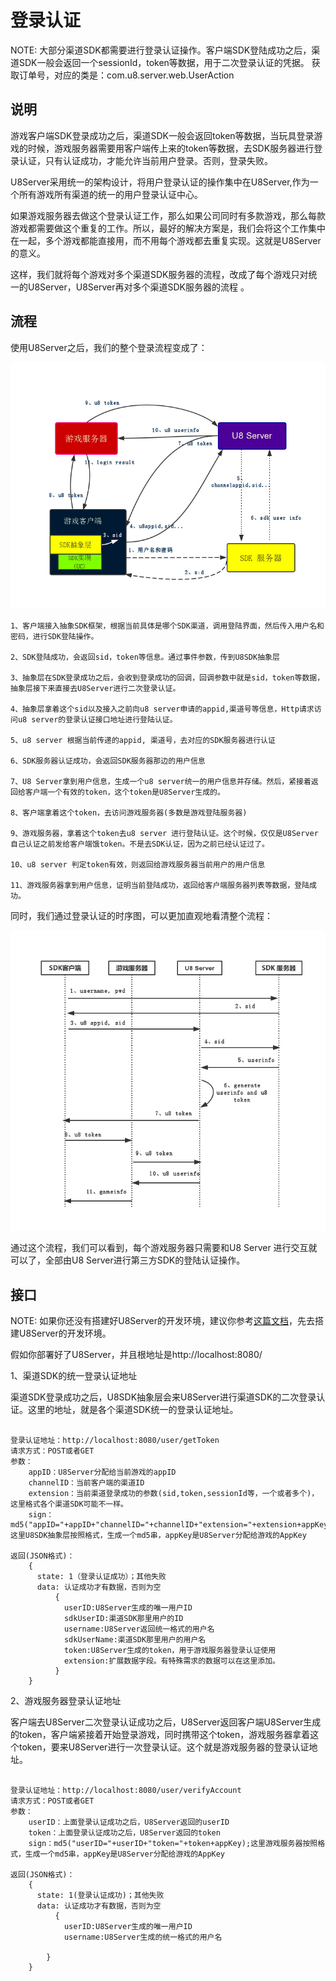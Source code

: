 登录认证
==========

NOTE: 大部分渠道SDK都需要进行登录认证操作。客户端SDK登陆成功之后，渠道SDK一般会返回一个sessionId，token等数据，用于二次登录认证的凭据。
获取订单号，对应的类是：com.u8.server.web.UserAction

说明
----------

游戏客户端SDK登录成功之后，渠道SDK一般会返回token等数据，当玩具登录游戏的时候，游戏服务器需要用客户端传上来的token等数据，去SDK服务器进行登录认证，只有认证成功，才能允许当前用户登录。否则，登录失败。

U8Server采用统一的架构设计，将用户登录认证的操作集中在U8Server,作为一个所有游戏所有渠道的统一的用户登录认证中心。

如果游戏服务器去做这个登录认证工作，那么如果公司同时有多款游戏，那么每款游戏都需要做这个重复的工作。所以，最好的解决方案是，我们会将这个工作集中在一起，多个游戏都能直接用，而不用每个游戏都去重复实现。这就是U8Server的意义。

这样，我们就将每个游戏对多个渠道SDK服务器的流程，改成了每个游戏只对统一的U8Server，U8Server再对多个渠道SDK服务器的流程 。

流程
----------

使用U8Server之后，我们的整个登录流程变成了：

![](images/login.jpg)

```
1、客户端接入抽象SDK框架，根据当前具体是哪个SDK渠道，调用登陆界面，然后传入用户名和密码，进行SDK登陆操作。

2、SDK登陆成功，会返回sid，token等信息。通过事件参数，传到U8SDK抽象层

3、抽象层在SDK登录成功之后，会收到登录成功的回调，回调参数中就是sid，token等数据，抽象层接下来直接去U8Server进行二次登录认证。

4、抽象层拿着这个sid以及接入之前向u8 server申请的appid,渠道号等信息，Http请求访问u8 server的登录认证接口地址进行登陆认证。

5、u8 server 根据当前传递的appid, 渠道号，去对应的SDK服务器进行认证

6、SDK服务器认证成功，会返回SDK服务器那边的用户信息

7、U8 Server拿到用户信息，生成一个u8 server统一的用户信息并存储。然后，紧接着返回给客户端一个有效的token，这个token是U8Server生成的。

8、客户端拿着这个token，去访问游戏服务器(多数是游戏登陆服务器)

9、游戏服务器，拿着这个token去u8 server 进行登陆认证。这个时候，仅仅是U8Server自己认证之前发给客户端饿token。不是去SDK认证，因为之前已经认证过了。

10、u8 server 判定token有效，则返回给游戏服务器当前用户的用户信息

11、游戏服务器拿到用户信息，证明当前登陆成功，返回给客户端服务器列表等数据，登陆成功。

```

同时，我们通过登录认证的时序图，可以更加直观地看清整个流程：

![](images/login2.png)

通过这个流程，我们可以看到，每个游戏服务器只需要和U8 Server 进行交互就可以了，全部由U8 Server进行第三方SDK的登陆认证操作。


接口
----------

NOTE: 如果你还没有搭建好U8Server的开发环境，建议你参考[这篇文档](u8server_setup.md)，先去搭建U8Server的开发环境。

假如你部署好了U8Server，并且根地址是http://localhost:8080/

1、渠道SDK的统一登录认证地址

渠道SDK登录成功之后，U8SDK抽象层会来U8Server进行渠道SDK的二次登录认证。这里的地址，就是各个渠道SDK统一的登录认证地址。

```

登录认证地址：http://localhost:8080/user/getToken
请求方式：POST或者GET
参数：
	appID：U8Server分配给当前游戏的appID
	channelID：当前客户端的渠道ID
	extension：当前渠道登录成功的参数(sid,token,sessionId等，一个或者多个)，这里格式各个渠道SDK可能不一样。
	sign：md5("appID="+appID+"channelID="+channelID+"extension="+extension+appKey);这里U8SDK抽象层按照格式，生成一个md5串，appKey是U8Server分配给游戏的AppKey

返回(JSON格式)：
	{ 
	  state: 1（登录认证成功）；其他失败
	  data: 认证成功才有数据，否则为空
	  	  {
	  	  	userID:U8Server生成的唯一用户ID
	  	  	sdkUserID:渠道SDK那里用户的ID
	  	  	username:U8Server返回统一格式的用户名
	  	  	sdkUserName:渠道SDK那里用户的用户名
	  	  	token:U8Server生成的token，用于游戏服务器登录认证使用
	  	  	extension:扩展数据字段。有特殊需求的数据可以在这里添加。
	  	  }
	}
```

2、游戏服务器登录认证地址

客户端去U8Server二次登录认证成功之后，U8Server返回客户端U8Server生成的token，客户端紧接着开始登录游戏，同时携带这个token，游戏服务器拿着这个token，要来U8Server进行一次登录认证。这个就是游戏服务器的登录认证地址。

```

登录认证地址：http://localhost:8080/user/verifyAccount
请求方式：POST或者GET
参数：
	userID：上面登录认证成功之后，U8Server返回的userID
	token：上面登录认证成功之后，U8Server返回的token
	sign：md5("userID="+userID+"token="+token+appKey);这里游戏服务器按照格式，生成一个md5串，appKey是U8Server分配给游戏的AppKey

返回(JSON格式)：
	{
	  state: 1(登录认证成功)；其他失败
	  data: 认证成功才有数据，否则为空
	      {
	      	userID:U8Server生成的唯一用户ID
	      	username:U8Server生成的统一格式的用户名

	  	}
	}

```










